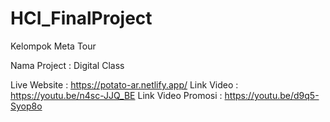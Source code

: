 # HCI_FinalProject

Kelompok Meta Tour

Nama Project : Digital Class

Live Website : https://potato-ar.netlify.app/
Link Video : https://youtu.be/n4sc-JJQ_BE
Link Video Promosi : https://youtu.be/d9q5-Syop8o
